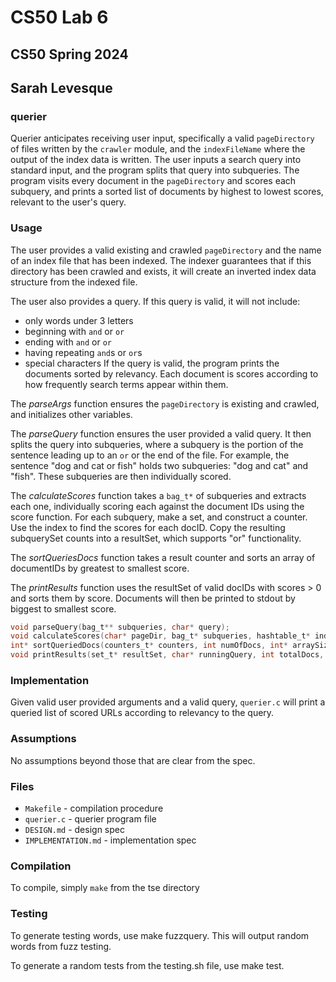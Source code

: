 # CS50 Lab 6
## CS50 Spring 2024
## Sarah Levesque

### querier

Querier anticipates receiving user input, specifically a valid `pageDirectory` of files written by the `crawler` module, and the `indexFileName` where the output of the index data is written. The user inputs a search query into standard input, and the program splits that query into subqueries. The program visits every document in the `pageDirectory` and scores each subquery, and prints a sorted list of documents by highest to lowest scores, relevant to the user's query.

### Usage

The user provides a valid existing and crawled `pageDirectory` and the name of an index file that has been indexed. The indexer guarantees that if this directory has been crawled and exists, it will create an inverted index data structure from the indexed file.

The user also provides a query. If this query is valid, it will not include:
- only words under 3 letters
- beginning with `and` or `or`
- ending with `and` or `or`
- having repeating `and`s or `or`s
- special characters
If the query is valid, the program prints the documents sorted by relevancy. Each document is scores according to how frequently search terms appear within them.

The _parseArgs_ function ensures the `pageDirectory` is existing and crawled, and initializes other variables.

The _parseQuery_ function ensures the user provided a valid query. It then splits the query into subqueries, where a subquery is the portion of the sentence leading up to an `or` or the end of the file. For example, the sentence "dog and cat or fish" holds two subqueries: "dog and cat" and "fish". These subqueries are then individually scored.

The _calculateScores_ function takes a `bag_t*` of subqueries and extracts each one, individually scoring each against the document IDs using the score function. For each subquery, make a set, and construct a counter. Use the index to find the scores for each docID. Copy the resulting subquerySet counts into a resultSet, which supports "or" functionality.

The _sortQueriesDocs_ function takes a result counter and sorts an array of documentIDs by greatest to smallest score.

The _printResults_ function uses the resultSet of valid docIDs with scores > 0 and sorts them by score. Documents will then be printed to stdout by biggest to smallest score.

```c
void parseQuery(bag_t** subqueries, char* query);
void calculateScores(char* pageDir, bag_t* subqueries, hashtable_t* index);
int* sortQueriedDocs(counters_t* counters, int numOfDocs, int* arraySize);
void printResults(set_t* resultSet, char* runningQuery, int totalDocs, char* pageDir);
```

### Implementation

Given valid user provided arguments and a valid query, `querier.c` will print a queried list of scored URLs according to relevancy to the query.

### Assumptions

No assumptions beyond those that are clear from the spec.

### Files

* `Makefile` - compilation procedure
* `querier.c` - querier program file
* `DESIGN.md` - design spec
* `IMPLEMENTATION.md` - implementation spec

### Compilation

To compile, simply `make` from the tse directory

### Testing

To generate testing words, use make fuzzquery. This will output random words from fuzz testing.

To generate a random tests from the testing.sh file, use make test.


